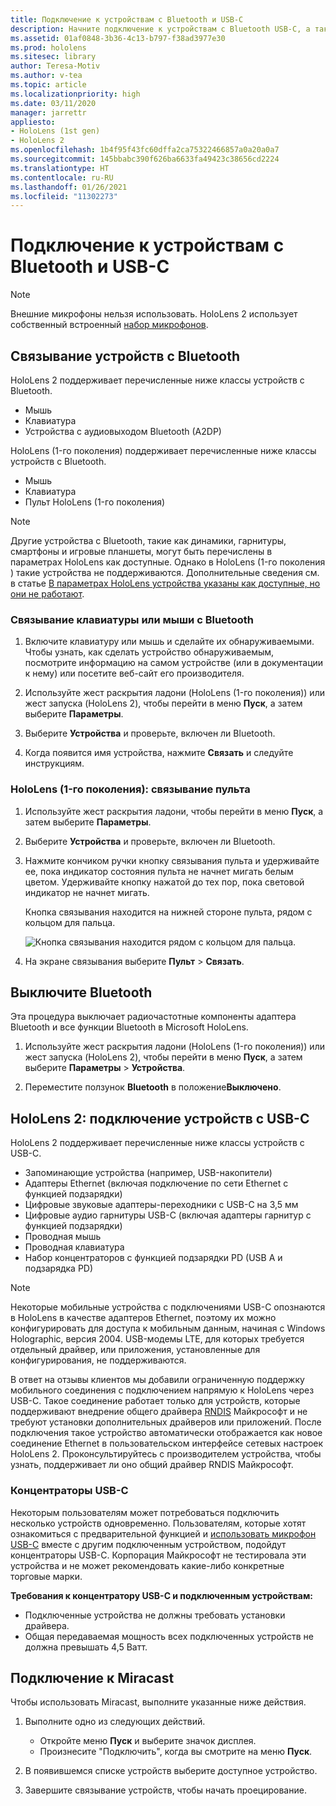 ```yaml
---
title: Подключение к устройствам с Bluetooth и USB-C
description: Начните подключение к устройствам с Bluetooth USB-C, а также к аксессуарам устройств смешанной реальности HoloLens.
ms.assetid: 01af0848-3b36-4c13-b797-f38ad3977e30
ms.prod: hololens
ms.sitesec: library
author: Teresa-Motiv
ms.author: v-tea
ms.topic: article
ms.localizationpriority: high
ms.date: 03/11/2020
manager: jarrettr
appliesto:
- HoloLens (1st gen)
- HoloLens 2
ms.openlocfilehash: 1b4f95f43fc60dffa2ca75322466857a0a20a0a7
ms.sourcegitcommit: 145bbabc390f626ba6633fa49423c38656cd2224
ms.translationtype: HT
ms.contentlocale: ru-RU
ms.lasthandoff: 01/26/2021
ms.locfileid: "11302273"
---
```

# Подключение к устройствам с Bluetooth и USB-C

> [!NOTE]
> Внешние микрофоны нельзя использовать. HoloLens 2 использует собственный встроенный [набор микрофонов](hololens2-hardware.md#audio-and-speech).

## Связывание устройств с Bluetooth

HoloLens 2 поддерживает перечисленные ниже классы устройств с Bluetooth.

- Мышь
- Клавиатура
- Устройства с аудиовыходом Bluetooth (A2DP)

HoloLens (1-го поколения) поддерживает перечисленные ниже классы устройств с Bluetooth.

- Мышь
- Клавиатура
- Пульт HoloLens (1-го поколения)

> [!NOTE]
> Другие устройства с Bluetooth, такие как динамики, гарнитуры, смартфоны и игровые планшеты, могут быть перечислены в параметрах HoloLens как доступные. Однако в HoloLens (1-го поколения ) такие устройства не поддерживаются. Дополнительные сведения см. в статье [В параметрах HoloLens устройства указаны как доступные, но они не работают](hololens-FAQ.md#hololens-settings-lists-devices-as-available-but-the-devices-dont-work).

### Связывание клавиатуры или мыши с Bluetooth

1. Включите клавиатуру или мышь и сделайте их обнаруживаемыми. Чтобы узнать, как сделать устройство обнаруживаемым, посмотрите информацию на самом устройстве (или в документации к нему) или посетите веб-сайт его производителя.

1. Используйте жест раскрытия ладони (HoloLens (1-го поколения)) или жест запуска (HoloLens 2), чтобы перейти в меню **Пуск**, а затем выберите **Параметры**.

1. Выберите **Устройства** и проверьте, включен ли Bluetooth.  

1. Когда появится имя устройства, нажмите **Связать** и следуйте инструкциям.

### HoloLens (1-го поколения): связывание пульта

1. Используйте жест раскрытия ладони, чтобы перейти в меню **Пуск**, а затем выберите **Параметры**.

1. Выберите **Устройства** и проверьте, включен ли Bluetooth.

1. Нажмите кончиком ручки кнопку связывания пульта и удерживайте ее, пока индикатор состояния пульта не начнет мигать белым цветом. Удерживайте кнопку нажатой до тех пор, пока световой индикатор не начнет мигать.  

   Кнопка связывания находится на нижней стороне пульта, рядом с кольцом для пальца.

   ![Кнопка связывания находится рядом с кольцом для пальца.](images/use-hololens-clicker-1.png)

1. На экране связывания выберите **Пульт** > **Связать**.

## Выключите Bluetooth

Эта процедура выключает радиочастотные компоненты адаптера Bluetooth и все функции Bluetooth в Microsoft HoloLens.

1. Используйте жест раскрытия ладони (HoloLens (1-го поколения)) или жест запуска (HoloLens 2), чтобы перейти в меню **Пуск**, а затем выберите **Параметры** > **Устройства**.

1. Переместите ползунок **Bluetooth** в положение**Выключено**.

## HoloLens 2: подключение устройств с USB-C

HoloLens 2 поддерживает перечисленные ниже классы устройств с USB-C.

- Запоминающие устройства (например, USB-накопители)
- Адаптеры Ethernet (включая подключение по сети Ethernet с функцией подзарядки)
- Цифровые звуковые адаптеры-переходники с USB-C на 3,5 мм
- Цифровые аудио гарнитуры USB-C (включая адаптеры гарнитур с функцией подзарядки)
- Проводная мышь
- Проводная клавиатура
- Набор концентраторов с функцией подзарядки PD (USB A и подзарядка PD)

> [!NOTE]
> Некоторые мобильные устройства с подключениями USB-C опознаются в HoloLens в качестве адаптеров Ethernet, поэтому их можно конфигурировать для доступа к мобильным данным, начиная с Windows Holographic, версия 2004. USB-модемы LTE, для которых требуется отдельный драйвер, или приложения, установленные для конфигурирования, не поддерживаются.

В ответ на отзывы клиентов мы добавили ограниченную поддержку мобильного соединения с подключением напрямую к HoloLens через USB-C.  Такое соединение работает только для устройств, которые поддерживают внедрение общего драйвера [RNDIS](https://docs.microsoft.com/windows-hardware/drivers/network/overview-of-remote-ndis--rndis-) Майкрософт и не требуют установки дополнительных драйверов или приложений.  После подключения такое устройство автоматически отображается как новое соединение Ethernet в пользовательском интерфейсе сетевых настроек HoloLens 2. Проконсультируйтесь с производителем устройства, чтобы узнать, поддерживает ли оно общий драйвер RNDIS Майкрософт.

### Концентраторы USB-C

Некоторым пользователям может потребоваться подключить несколько устройств одновременно. Пользователям, которые хотят ознакомиться с предварительной функцией и [использовать микрофон USB-C](hololens-insider.md#usb-c-external-microphone-support) вместе с другим подключенным устройством, подойдут концентраторы USB-C. Корпорация Майкрософт не тестировала эти устройства и не может рекомендовать какие-либо конкретные торговые марки.

**Требования к концентратору USB-C и подключенным устройствам:**

- Подключенные устройства не должны требовать установки драйвера.
- Общая передаваемая мощность всех подключенных устройств не должна превышать 4,5 Ватт.

## Подключение к Miracast

Чтобы использовать Miracast, выполните указанные ниже действия.

1. Выполните одно из следующих действий.  

   - Откройте меню **Пуск** и выберите значок дисплея.
   - Произнесите "Подключить", когда вы смотрите на меню **Пуск**.  

1. В появившемся списке устройств выберите доступное устройство.

1. Завершите связывание устройств, чтобы начать проецирование.
